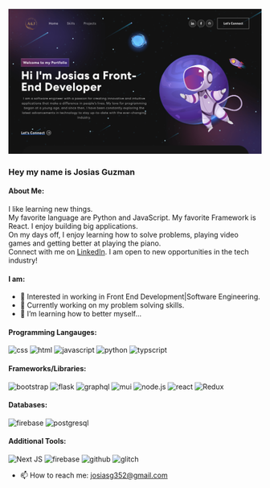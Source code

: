 ![](portfolio-img.png)


### Hey my name is Josias Guzman

#### About Me:
I like learning new things.<br />
My favorite language are Python and JavaScript. My favorite Framework is React. I enjoy building big applications.<br />
On my days off, I enjoy learning how to solve problems, playing video games and getting better at playing the piano.<br />
Connect with me on [LinkedIn](http://linkedin.com/in/josiasguzman). I am open to new opportunities in the tech industry!<br />

#### I am:
* 🤔 Interested in working in Front End Development|Software Engineering.<br />
* 🔭 Currently working on my problem solving skills.<br />
* 🌱 I’m learning how to better myself... 

#### Programming Langauges:

![css](https://img.shields.io/badge/CSS-1572B6?style=for-the-badge&logo=CSS3&logoColor=white)
![html](https://img.shields.io/badge/HTML-E34F26?style=for-the-badge&logo=HTML5&logoColor=white)
![javascript](https://img.shields.io/badge/JavaScript-F7DF1E?style=for-the-badge&logo=JavaScript&logoColor=black)
![python](https://img.shields.io/badge/Python-3776AB?style=for-the-badge&logo=python&logoColor=white)
![typscript](https://img.shields.io/badge/TypeScript-3178C6?style=for-the-badge&logo=typescript&logoColor=white)


#### Frameworks/Libraries:
![bootstrap](https://img.shields.io/badge/Bootstrap-7952B3?style=for-the-badge&logo=Bootstrap&logoColor=white)
![flask](https://img.shields.io/badge/Flask-000000?style=for-the-badge&logo=flask&logoColor=white)
![graphql](https://img.shields.io/badge/GraphQL-E10098?style=for-the-badge&logo=GraphQL&logoColor=white)
![mui](https://img.shields.io/badge/MUI-007FFF?style=for-the-badge&logo=mui&logoColor=white)
![node.js](https://img.shields.io/badge/Node.js-339933?style=for-the-badge&logo=Node.js&logoColor=white)
![react](https://img.shields.io/badge/React-61DAFB?style=for-the-badge&logo=React&logoColor=black)
![Redux](https://img.shields.io/badge/redux-%23593d88.svg?style=for-the-badge&logo=redux&logoColor=white)

#### Databases:
![firebase](https://img.shields.io/badge/firebase-FFCA28?style=for-the-badge&logo=firebase&logoColor=black)
![postgresql](https://img.shields.io/badge/PostgreSQL-4169E1?style=for-the-badge&logo=PostgreSQL&logoColor=white)

#### Additional Tools:
![Next JS](https://img.shields.io/badge/Next-black?style=for-the-badge&logo=next.js&logoColor=white)
![firebase](https://img.shields.io/badge/firebase-FFCA28?style=for-the-badge&logo=firebase&logoColor=black)
![github](https://img.shields.io/badge/github-181717?style=for-the-badge&logo=github&logoColor=white)
![glitch](https://img.shields.io/badge/glitch-3333FF?style=for-the-badge&logo=glitch&logoColor=white)


- 📫 How to reach me: josiasg352@gmail.com

